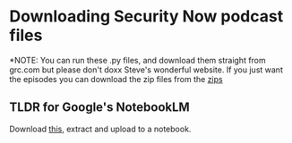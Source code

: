 # Downloading Security Now podcast files

*NOTE: You can run these .py files, and download them straight from grc.com but please don't doxx Steve's wonderful website. If you just want the episodes you can download the zip files from the [zips](/zips/)

## TLDR for Google's NotebookLM

Download [this](/summarized/summarized001-977.zip), extract and upload to a notebook.

